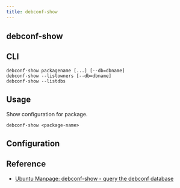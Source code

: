 ```yaml
---
title: debconf-show
---
```


## debconf-show


## CLI

```
debconf-show packagename [...] [--db=dbname]
debconf-show --listowners [--db=dbname]
debconf-show --listdbs
```

## Usage
Show configuration for package.

```
debconf-show <package-name>
```

## Configuration

## Reference
- [Ubuntu Manpage: debconf\-show \- query the debconf database](http://manpages.ubuntu.com/manpages/xenial/man1/debconf-show.1.html)
